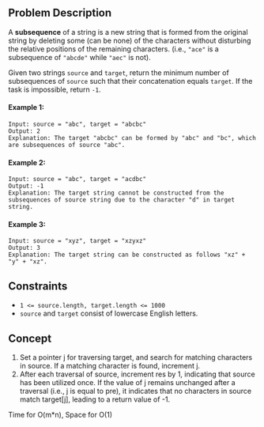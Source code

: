 ## Problem Description

A **subsequence** of a string is a new string that is formed from the original string by deleting some (can be none) of the characters without disturbing the relative positions of the remaining characters. (i.e., `"ace"` is a subsequence of `"abcde"` while `"aec"` is not).

Given two strings `source` and `target`, return the minimum number of subsequences of `source` such that their concatenation equals `target`. If the task is impossible, return `-1`.

 
#### Example 1:
```plaintext
Input: source = "abc", target = "abcbc"
Output: 2
Explanation: The target "abcbc" can be formed by "abc" and "bc", which are subsequences of source "abc".
```
#### Example 2:
```plaintext
Input: source = "abc", target = "acdbc"
Output: -1
Explanation: The target string cannot be constructed from the subsequences of source string due to the character "d" in target string.
```
#### Example 3:
```plaintext
Input: source = "xyz", target = "xzyxz"
Output: 3
Explanation: The target string can be constructed as follows "xz" + "y" + "xz".
 ```

## Constraints

- `1 <= source.length, target.length <= 1000`
- `source` and `target` consist of lowercase English letters.

## Concept
1. Set a pointer j for traversing target, and search for matching characters in source. If a matching character is found, increment j.
2. After each traversal of source, increment res by 1, indicating that source has been utilized once. If the value of j remains unchanged after a traversal (i.e., j is equal to pre), it indicates that no characters in source match target[j], leading to a return value of -1.

Time for O(m*n), Space for O(1)
